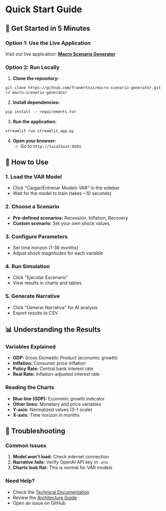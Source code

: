 # Quick Start Guide

## 🚀 Get Started in 5 Minutes

### Option 1: Use the Live Application
Visit our live application: **[Macro Scenario Generator](https://macro-scenario-generator-5tjq2bjtfww7hdkfyspbzg.streamlit.app/)**

### Option 2: Run Locally

1. **Clone the repository:**
```bash
git clone https://github.com/franmrtnzz/macro-scenario-generator.git
cd macro-scenario-generator
```

2. **Install dependencies:**
```bash
pip install -r requirements.txt
```

3. **Run the application:**
```bash
streamlit run streamlit_app.py
```

4. **Open your browser:**
   - Go to `http://localhost:8501`

## 🎯 How to Use

### 1. Load the VAR Model
- Click "Cargar/Entrenar Modelo VAR" in the sidebar
- Wait for the model to train (takes ~10 seconds)

### 2. Choose a Scenario
- **Pre-defined scenarios:** Recession, Inflation, Recovery
- **Custom scenario:** Set your own shock values

### 3. Configure Parameters
- Set time horizon (1-36 months)
- Adjust shock magnitudes for each variable

### 4. Run Simulation
- Click "Ejecutar Escenario"
- View results in charts and tables

### 5. Generate Narrative
- Click "Generar Narrativa" for AI analysis
- Export results to CSV

## 📊 Understanding the Results

### Variables Explained
- **GDP:** Gross Domestic Product (economic growth)
- **Inflation:** Consumer price inflation
- **Policy Rate:** Central bank interest rate
- **Real Rate:** Inflation-adjusted interest rate

### Reading the Charts
- **Blue line (GDP):** Economic growth indicator
- **Other lines:** Monetary and price variables
- **Y-axis:** Normalized values (0-1 scale)
- **X-axis:** Time horizon in months

## 🔧 Troubleshooting

### Common Issues
1. **Model won't load:** Check internet connection
2. **Narrative fails:** Verify OpenAI API key in `.env`
3. **Charts look flat:** This is normal for VAR models

### Need Help?
- Check the [Technical Documentation](../technical/)
- Review the [Architecture Guide](../technical/architecture.md)
- Open an issue on GitHub 